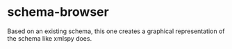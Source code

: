 # schema-browser
Based on an existing schema, this one creates a graphical representation of the schema like xmlspy does.
